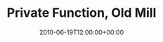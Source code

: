 ---
templateKey: event
guid: 089570a7-6eab-11ea-99c5-002590d1d1b0
date: 2010-06-19T12:00:00+00:00
eventTime: '5:30-6:30'
title: Private Function, Old Mill
artist: Private Function
city: Toronto
venue: Old Mill
group: Tim Shia
guests: Darren Wall
---